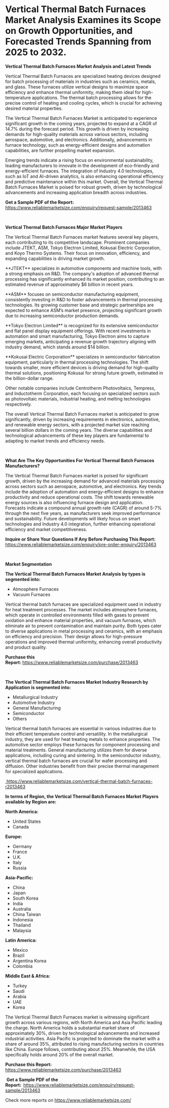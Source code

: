<p><h1>Vertical Thermal Batch Furnaces Market Analysis Examines its Scope on Growth Opportunities, and Forecasted Trends Spanning from 2025 to 2032.</h1></p><p><strong>Vertical Thermal Batch Furnaces Market Analysis and Latest Trends</strong></p>
<p><p>Vertical Thermal Batch Furnaces are specialized heating devices designed for batch processing of materials in industries such as ceramics, metals, and glass. These furnaces utilize vertical designs to maximize space efficiency and enhance thermal uniformity, making them ideal for high-temperature applications. The thermal batch processing allows for the precise control of heating and cooling cycles, which is crucial for achieving desired material properties.</p><p>The Vertical Thermal Batch Furnaces Market is anticipated to experience significant growth in the coming years, projected to expand at a CAGR of 14.7% during the forecast period. This growth is driven by increasing demands for high-quality materials across various sectors, including aerospace, automotive, and electronics. Additionally, advancements in furnace technology, such as energy-efficient designs and automation capabilities, are further propelling market expansion. </p><p>Emerging trends indicate a rising focus on environmental sustainability, leading manufacturers to innovate in the development of eco-friendly and energy-efficient furnaces. The integration of Industry 4.0 technologies, such as IoT and AI-driven analytics, is also enhancing operational efficiency and predictive maintenance within this market. Overall, the Vertical Thermal Batch Furnaces Market is poised for robust growth, driven by technological advancements and increasing application breadth across industries.</p></p>
<p><strong>Get a Sample PDF of the Report:&nbsp;</strong> <a href="https://www.reliablemarketsize.com/enquiry/request-sample/2013463?utm_campaign=2292&utm_medium=2&utm_source=Github&utm_content=ia&utm_term=02032025&utm_id=vertical-thermal-batch-furnaces">https://www.reliablemarketsize.com/enquiry/request-sample/2013463</a></p>
<p>&nbsp;</p>
<p><strong>Vertical Thermal Batch Furnaces Major Market Players</strong></p>
<p><p>The Vertical Thermal Batch Furnaces market features several key players, each contributing to its competitive landscape. Prominent companies include JTEKT, ASM, Tokyo Electron Limited, Kokusai Electric Corporation, and Koyo Thermo Systems. Their focus on innovation, efficiency, and expanding capabilities is driving market growth.</p><p>**JTEKT** specializes in automotive components and machine tools, with a strong emphasis on R&D. The company's adoption of advanced thermal processing has significantly enhanced its market position, contributing to an estimated revenue of approximately $6 billion in recent years.</p><p>**ASM** focuses on semiconductor manufacturing equipment, consistently investing in R&D to foster advancements in thermal processing technologies. Its growing customer base and strategic partnerships are expected to enhance ASM’s market presence, projecting significant growth due to increasing semiconductor production demands.</p><p>**Tokyo Electron Limited** is recognized for its extensive semiconductor and flat panel display equipment offerings. With recent investments in automation and smart manufacturing, Tokyo Electron aims to capture emerging markets, anticipating a revenue growth trajectory aligning with industry demand, which stands around $14 billion.</p><p>**Kokusai Electric Corporation** specializes in semiconductor fabrication equipment, particularly in thermal processing technologies. The shift towards smaller, more efficient devices is driving demand for high-quality thermal solutions, positioning Kokusai for strong future growth, estimated in the billion-dollar range.</p><p>Other notable companies include Centrotherm Photovoltaics, Tempress, and Inductotherm Corporation, each focusing on specialized sectors such as photovoltaic materials, industrial heating, and melting technologies respectively.</p><p>The overall Vertical Thermal Batch Furnaces market is anticipated to grow significantly, driven by increasing requirements in electronics, automotive, and renewable energy sectors, with a projected market size reaching several billion dollars in the coming years. The diverse capabilities and technological advancements of these key players are fundamental to adapting to market trends and efficiency needs.</p></p>
<p>&nbsp;</p>
<p><strong>What Are The Key Opportunities For Vertical Thermal Batch Furnaces Manufacturers?</strong></p>
<p><p>The Vertical Thermal Batch Furnaces market is poised for significant growth, driven by the increasing demand for advanced materials processing across sectors such as aerospace, automotive, and electronics. Key trends include the adoption of automation and energy-efficient designs to enhance productivity and reduce operational costs. The shift towards renewable energy sources is also influencing furnace design and application. Forecasts indicate a compound annual growth rate (CAGR) of around 5-7% through the next five years, as manufacturers seek improved performance and sustainability. Future developments will likely focus on smart technologies and Industry 4.0 integration, further enhancing operational efficiency and market competitiveness.</p></p>
<p><strong>Inquire or Share Your Questions If Any Before Purchasing This Report:</strong> <a href="https://www.reliablemarketsize.com/enquiry/pre-order-enquiry/2013463?utm_campaign=2292&utm_medium=2&utm_source=Github&utm_content=ia&utm_term=02032025&utm_id=vertical-thermal-batch-furnaces">https://www.reliablemarketsize.com/enquiry/pre-order-enquiry/2013463</a></p>
<p>&nbsp;</p>
<p><strong>Market Segmentation</strong></p>
<p><strong>The Vertical Thermal Batch Furnaces Market Analysis by types is segmented into:</strong></p>
<p><ul><li>Atmosphere Furnaces</li><li>Vacuum Furnaces</li></ul></p>
<p><p>Vertical thermal batch furnaces are specialized equipment used in industry for heat treatment processes. The market includes atmosphere furnaces, which operate in controlled environments filled with gases to prevent oxidation and enhance material properties, and vacuum furnaces, which eliminate air to prevent contamination and maintain purity. Both types cater to diverse applications in metal processing and ceramics, with an emphasis on efficiency and precision. Their design allows for high-pressure operations and improved thermal uniformity, enhancing overall productivity and product quality.</p></p>
<p><strong>Purchase this Report:&nbsp;</strong><a href="https://www.reliablemarketsize.com/purchase/2013463?utm_campaign=2292&utm_medium=2&utm_source=Github&utm_content=ia&utm_term=02032025&utm_id=vertical-thermal-batch-furnaces">https://www.reliablemarketsize.com/purchase/2013463</a></p>
<p>&nbsp;</p>
<p><strong>The Vertical Thermal Batch Furnaces Market Industry Research by Application is segmented into:</strong></p>
<p><ul><li>Metallurgical Industry</li><li>Automotive Industry</li><li>General Manufacturing</li><li>Semiconductor</li><li>Others</li></ul></p>
<p><p>Vertical thermal batch furnaces are essential in various industries due to their efficient temperature control and versatility. In the metallurgical industry, they are used for heat treating metals to enhance properties. The automotive sector employs these furnaces for component processing and material treatments. General manufacturing utilizes them for diverse applications, including curing and sintering. In the semiconductor industry, vertical thermal batch furnaces are crucial for wafer processing and diffusion. Other industries benefit from their precise thermal management for specialized applications.</p></p>
<p><a href="https://www.reliablemarketsize.com/vertical-thermal-batch-furnaces-r2013463?utm_campaign=2292&utm_medium=2&utm_source=Github&utm_content=ia&utm_term=02032025&utm_id=vertical-thermal-batch-furnaces">&nbsp;https://www.reliablemarketsize.com/vertical-thermal-batch-furnaces-r2013463</a></p>
<p><strong>In terms of Region, the Vertical Thermal Batch Furnaces Market Players available by Region are:</strong></p>
<p>
    <p> <strong> North America: </strong>
        <ul>
            <li>United States</li>
            <li>Canada</li>
        </ul>
        </p> 
    <p> <strong> Europe: </strong>
        <ul>
            <li>Germany</li>
            <li>France</li>
            <li>U.K.</li>
            <li>Italy</li>
            <li>Russia</li>
        </ul>
        </p> 
    <p> <strong> Asia-Pacific: </strong>
        <ul>
            <li>China</li>
            <li>Japan</li>
            <li>South Korea</li>
            <li>India</li>
            <li>Australia</li>
            <li>China Taiwan</li>
            <li>Indonesia</li>
            <li>Thailand</li>
            <li>Malaysia</li>
        </ul>
        </p> 
    <p> <strong> Latin America: </strong>
        <ul>
            <li>Mexico</li>
            <li>Brazil</li>
            <li>Argentina Korea</li>
            <li>Colombia</li>
        </ul>
        </p> 
    <p> <strong> Middle East & Africa: </strong>
        <ul>
            <li>Turkey</li>
            <li>Saudi</li>
            <li>Arabia</li>
            <li>UAE</li>
            <li>Korea</li>
        </ul>
    </p>
    </p>
<p><p>The Vertical Thermal Batch Furnaces market is witnessing significant growth across various regions, with North America and Asia Pacific leading the charge. North America holds a substantial market share of approximately 30%, driven by technological advancements and increased industrial activities. Asia Pacific is projected to dominate the market with a share of around 35%, attributed to rising manufacturing sectors in countries like China. Europe follows, contributing about 25%. Meanwhile, the USA specifically holds around 20% of the overall market.</p></p>
<p><strong>Purchase this Report: </strong><a href="https://www.reliablemarketsize.com/purchase/2013463?utm_campaign=2292&utm_medium=2&utm_source=Github&utm_content=ia&utm_term=02032025&utm_id=vertical-thermal-batch-furnaces">https://www.reliablemarketsize.com/purchase/2013463</a></p>
<p>&nbsp;<strong>Get a Sample PDF of the Report:&nbsp;&nbsp;</strong><a href="https://www.reliablemarketsize.com/enquiry/request-sample/2013463?utm_campaign=2292&utm_medium=2&utm_source=Github&utm_content=ia&utm_term=02032025&utm_id=vertical-thermal-batch-furnaces">https://www.reliablemarketsize.com/enquiry/request-sample/2013463</a></p>
<p><strong></strong></p>
<p>Check more reports on <a href="https://www.reliablemarketsize.com/?utm_campaign=2292&utm_medium=2&utm_source=Github&utm_content=ia&utm_term=02032025&utm_id=vertical-thermal-batch-furnaces">https://www.reliablemarketsize.com/</a></p>